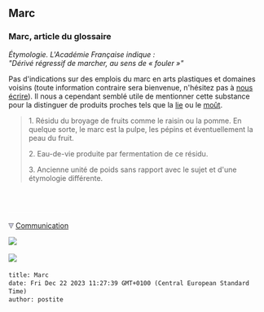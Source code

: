 ## Marc
### Marc, article du glossaire
 _Étymologie. L'Académie Française indique :  
"_Dérivé régressif de _marcher_, au sens de « fouler »_"_

Pas d'indications sur des emplois du marc en arts plastiques et domaines voisins (toute information contraire sera bienvenue, n'hésitez pas à [nous écrire](ecrire.html)). Il nous a cependant semblé utile de mentionner cette substance pour la distinguer de produits proches tels que la [lie](lie.html) ou le [moût](mout.html).

> 1\. Résidu du broyage de fruits comme le raisin ou la pomme. En quelque sorte, le marc est la pulpe, les pépins et éventuellement la peau du fruit.
> 
> 2\. Eau-de-vie produite par fermentation de ce résidu.
> 
> 3\. Ancienne unité de poids sans rapport avec le sujet et d'une étymologie différente.



 

 ![](images/transparent122x1.gif)

![](images/flechebas.gif) [Communication](http://www.artrealite.com/annonceurs.htm) 

[![](https://cbonvin.fr/sites/regie.artrealite.com/visuels/campagne1.png)](index-2.html#20131014)

![](https://cbonvin.fr/sites/regie.artrealite.com/visuels/campagne2.png)
```
title: Marc
date: Fri Dec 22 2023 11:27:39 GMT+0100 (Central European Standard Time)
author: postite
```
